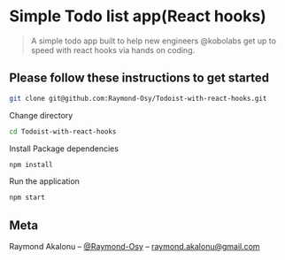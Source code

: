 # Simple Todo list app(React hooks)
> A simple todo app built to help new engineers @kobolabs get up to speed with react hooks via hands on coding.

## Please follow these instructions to get started

```sh
git clone git@github.com:Raymond-Osy/Todoist-with-react-hooks.git
```

Change directory

```sh
cd Todoist-with-react-hooks
```

Install Package dependencies

```sh
npm install
```

Run the application

```sh
npm start
```

## Meta

Raymond Akalonu – [@Raymond-Osy](https://twitter.com/Rayz_of_Daimond) – raymond.akalonu@gmail.com

